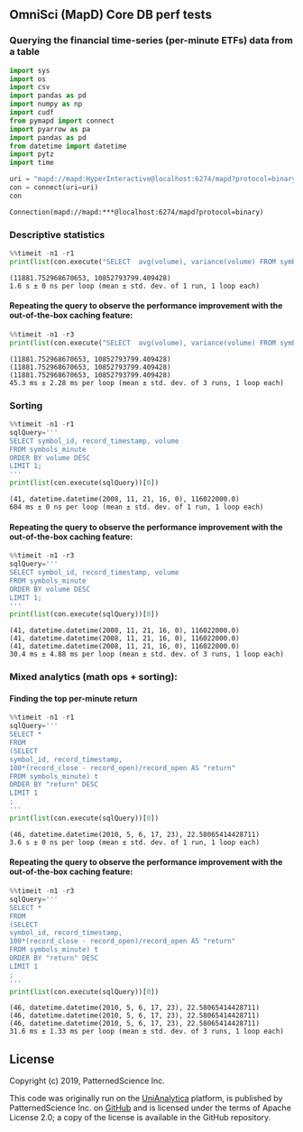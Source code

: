 
## OmniSci (MapD) Core DB perf tests
### Querying the financial time-series (per-minute ETFs) data from a table


```python
import sys
import os
import csv
import pandas as pd
import numpy as np
import cudf
from pymapd import connect
import pyarrow as pa
import pandas as pd
from datetime import datetime
import pytz
import time
```


```python
uri = "mapd://mapd:HyperInteractive@localhost:6274/mapd?protocol=binary"
con = connect(uri=uri)
con
```




    Connection(mapd://mapd:***@localhost:6274/mapd?protocol=binary)



### Descriptive statistics


```python
%%timeit -n1 -r1
print(list(con.execute("SELECT  avg(volume), variance(volume) FROM symbols_minute;"))[0])
```

    (11881.752968670653, 10852793799.409428)
    1.6 s ± 0 ns per loop (mean ± std. dev. of 1 run, 1 loop each)


#### Repeating the query to observe the performance improvement with the out-of-the-box caching feature:


```python
%%timeit -n1 -r3
print(list(con.execute("SELECT  avg(volume), variance(volume) FROM symbols_minute;"))[0])
```

    (11881.752968670653, 10852793799.409428)
    (11881.752968670653, 10852793799.409428)
    (11881.752968670653, 10852793799.409428)
    45.3 ms ± 2.28 ms per loop (mean ± std. dev. of 3 runs, 1 loop each)


### Sorting


```python
%%timeit -n1 -r1
sqlQuery='''
SELECT symbol_id, record_timestamp, volume
FROM symbols_minute
ORDER BY volume DESC
LIMIT 1;
'''
print(list(con.execute(sqlQuery))[0])
```

    (41, datetime.datetime(2008, 11, 21, 16, 0), 116022000.0)
    604 ms ± 0 ns per loop (mean ± std. dev. of 1 run, 1 loop each)


#### Repeating the query to observe the performance improvement with the out-of-the-box caching feature:


```python
%%timeit -n1 -r3
sqlQuery='''
SELECT symbol_id, record_timestamp, volume
FROM symbols_minute
ORDER BY volume DESC
LIMIT 1;
'''
print(list(con.execute(sqlQuery))[0])
```

    (41, datetime.datetime(2008, 11, 21, 16, 0), 116022000.0)
    (41, datetime.datetime(2008, 11, 21, 16, 0), 116022000.0)
    (41, datetime.datetime(2008, 11, 21, 16, 0), 116022000.0)
    30.4 ms ± 4.88 ms per loop (mean ± std. dev. of 3 runs, 1 loop each)


### Mixed analytics (math ops + sorting):
#### Finding the top per-minute return


```python
%%timeit -n1 -r1
sqlQuery='''
SELECT *
FROM
(SELECT
symbol_id, record_timestamp,
100*(record_close - record_open)/record_open AS "return"
FROM symbols_minute) t
ORDER BY "return" DESC
LIMIT 1
;
'''
print(list(con.execute(sqlQuery))[0])
```

    (46, datetime.datetime(2010, 5, 6, 17, 23), 22.58065414428711)
    3.6 s ± 0 ns per loop (mean ± std. dev. of 1 run, 1 loop each)


#### Repeating the query to observe the performance improvement with the out-of-the-box caching feature:


```python
%%timeit -n1 -r3
sqlQuery='''
SELECT *
FROM
(SELECT
symbol_id, record_timestamp,
100*(record_close - record_open)/record_open AS "return"
FROM symbols_minute) t
ORDER BY "return" DESC
LIMIT 1
;
'''
print(list(con.execute(sqlQuery))[0])
```

    (46, datetime.datetime(2010, 5, 6, 17, 23), 22.58065414428711)
    (46, datetime.datetime(2010, 5, 6, 17, 23), 22.58065414428711)
    (46, datetime.datetime(2010, 5, 6, 17, 23), 22.58065414428711)
    31.6 ms ± 1.33 ms per loop (mean ± std. dev. of 3 runs, 1 loop each)


## License

Copyright (c) 2019, PatternedScience Inc.

This code was originally run on the [UniAnalytica](https://www.unianalytica.com) platform, is published by PatternedScience Inc. on [GitHub](https://github.com/patternedscience/GPU-Analytics-Perf-Tests) and is licensed under the terms of Apache License 2.0; a copy of the license is available in the GitHub repository.
